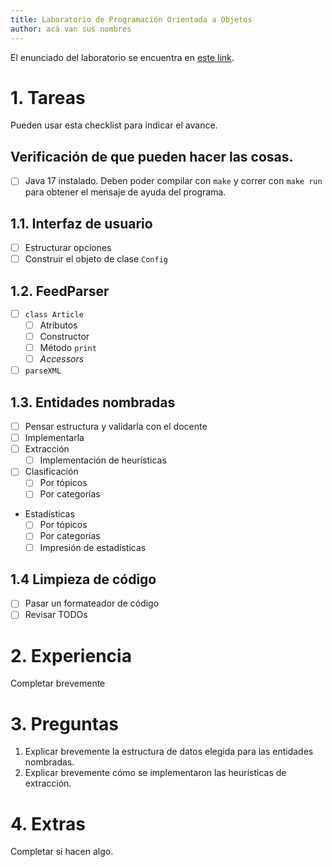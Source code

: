 ```yaml
---
title: Laboratorio de Programación Orientada a Objetos
author: acá van sus nombres
---
```


El enunciado del laboratorio se encuentra en [este link](https://docs.google.com/document/d/1wLhuEOjhdLwgZ4rlW0AftgKD4QIPPx37Dzs--P1gIU4/edit#heading=h.xe9t6iq9fo58).

# 1. Tareas
Pueden usar esta checklist para indicar el avance.

## Verificación de que pueden hacer las cosas.
- [ ] Java 17 instalado. Deben poder compilar con `make` y correr con `make run` para obtener el mensaje de ayuda del programa.

## 1.1. Interfaz de usuario
- [ ] Estructurar opciones
- [ ] Construir el objeto de clase `Config`

## 1.2. FeedParser
- [ ] `class Article`
    - [ ] Atributos
    - [ ] Constructor
    - [ ] Método `print`
    - [ ] _Accessors_
- [ ] `parseXML`

## 1.3. Entidades nombradas
- [ ] Pensar estructura y validarla con el docente
- [ ] Implementarla
- [ ] Extracción
    - [ ] Implementación de heurísticas
- [ ] Clasificación
    - [ ] Por tópicos
    - [ ] Por categorías
- Estadísticas
    - [ ] Por tópicos
    - [ ] Por categorías
    - [ ] Impresión de estadísticas

## 1.4 Limpieza de código
- [ ] Pasar un formateador de código
- [ ] Revisar TODOs

# 2. Experiencia
Completar brevemente

# 3. Preguntas
1. Explicar brevemente la estructura de datos elegida para las entidades nombradas.
2. Explicar brevemente cómo se implementaron las heurísticas de extracción.

# 4. Extras
Completar si hacen algo.